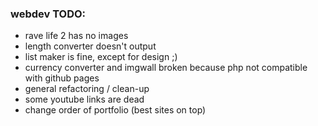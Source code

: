 ### webdev TODO:

- rave life 2 has no images
- length converter doesn't output
- list maker is fine, except for design ;)
- currency converter and imgwall broken because php not compatible with github pages
- general refactoring / clean-up
- some youtube links are dead
- change order of portfolio (best sites on top)